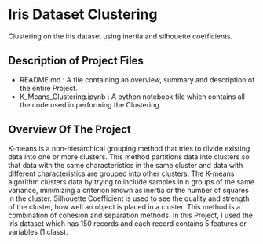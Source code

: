 # Iris Dataset Clustering
Clustering on the iris dataset using inertia and silhouette coefficients.
## Description of Project Files
- README.md : A file containing an overview, summary and description of the entire Project.
- K_Means_Clustering.ipynb : A python notebook file which contains all the code used in performing the Clustering
## Overview Of The Project
K-means is a non-hierarchical grouping method that tries to divide existing data into one or more clusters. This method partitions data into clusters so that data with the same characteristics in the same cluster and data with different characteristics are grouped into other clusters. The K-means algorithm clusters data by trying to include samples in n groups of the same variance, minimizing a criterion known as inertia or the number of squares in the cluster. Silhouette Coefficient is used to see the quality and strength of the cluster, how well an object is placed in a cluster. This method is a combination of cohesion and separation methods. In this Project, I used the iris dataset which has 150 records and each record contains 5 features or variables (1 class).
